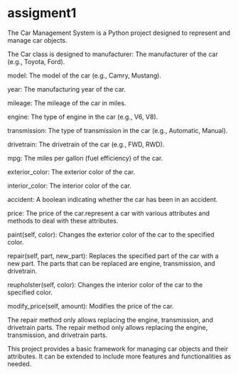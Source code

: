 # assigment1
The Car Management System is a Python project designed to represent and manage car objects.  

The Car class is designed to manufacturer: The manufacturer of the car (e.g., Toyota, Ford).

  model: The model of the car (e.g., Camry, Mustang).
  
  year: The manufacturing year of the car.
  
  mileage: The mileage of the car in miles.
  
  engine: The type of engine in the car (e.g., V6, V8).
  
  transmission: The type of transmission in the car (e.g., Automatic, Manual).
  
  drivetrain: The drivetrain of the car (e.g., FWD, RWD).
  
  mpg: The miles per gallon (fuel efficiency) of the car.
  
  exterior_color: The exterior color of the car.
  
  interior_color: The interior color of the car.
  
  accident: A boolean indicating whether the car has been in an accident.
  
  price: The price of the car.represent a car with various attributes and methods to deal with these attributes.
  
  paint(self, color): Changes the exterior color of the car to the specified color.
  
  repair(self, part, new_part): Replaces the specified part of the car with a new part. The parts that can be replaced are engine, transmission, and drivetrain.
  
  reupholster(self, color): Changes the interior color of the car to the specified color.
  
  modify_price(self, amount): Modifies the price of the car.

  The repair method only allows replacing the engine, transmission, and drivetrain parts. The repair method only allows replacing the engine, transmission, and drivetrain parts.

  This project provides a basic framework for managing car objects and their attributes. It can be extended to include more features and functionalities as needed.
